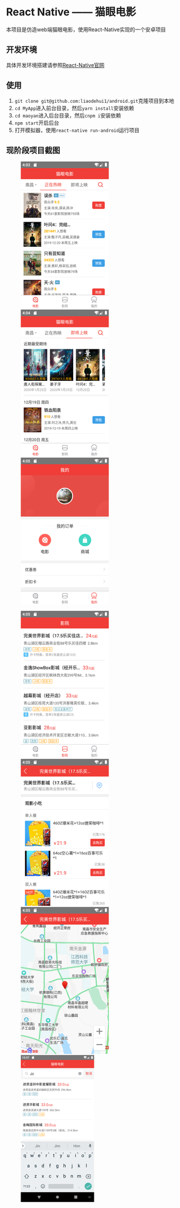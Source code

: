 # React Native —— 猫眼电影
本项目是仿造web端猫眼电影，使用React-Native实现的一个安卓项目
## 开发环境
具体开发环境搭建请参照[React-Native官网](https://reactnative.cn/)
## 使用
1. `git clone git@github.com:liaodehui1/android.git`克隆项目到本地
2. `cd MyApp`进入前台目录，然后`yarn install`安装依赖
3. `cd maoyan`进入后台目录，然后`cnpm i`安装依赖
4. `npm start`开启后台
5. 打开模拟器，使用`react-native run-android`运行项目
## 现阶段项目截图
<figure class="third">
    <img src="screenshot/movie1.png">
    <img src="screenshot/movie2.png">
    <img src="screenshot/mine.png">
</figure>
<figure class="four">
    <img src="screenshot/cinema1.png">
    <img src="screenshot/cinema2.png">
    <img src="screenshot/cinema3.png">
    <img src="screenshot/search.png">
</figure>
